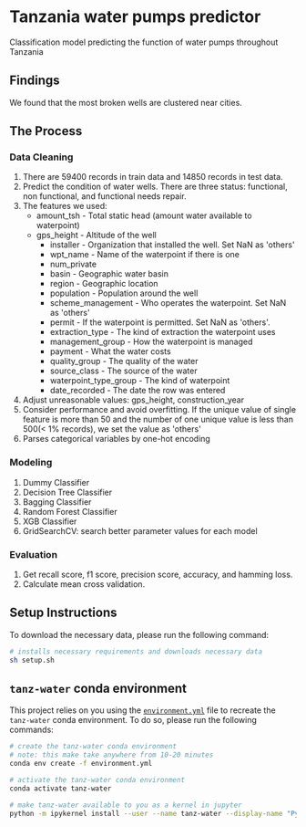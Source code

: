 # Tanzania water pumps predictor
Classification model predicting the function of water pumps throughout Tanzania

## Findings
We found that the most broken wells are clustered near cities. 


## The Process

### Data Cleaning
1. There are 59400 records in train data and 14850 records in test data.
2. Predict the condition of water wells. There are three status: functional, non functional, and functional needs repair.
3. The features we used:
    - amount_tsh - Total static head (amount water available to waterpoint)
    - gps_height - Altitude of the well
        * installer - Organization that installed the well. Set NaN as 'others'
        * wpt_name -  Name of the waterpoint if there is one
        * num_private
        * basin - Geographic water basin
        * region - Geographic location
        * population - Population around the well
        * scheme_management - Who operates the waterpoint. Set NaN as 'others'
        * permit - If the waterpoint is permitted. Set NaN as 'others'.
        * extraction_type - The kind of extraction the waterpoint uses
        * management_group - How the waterpoint is managed
        * payment - What the water costs
        * quality_group - The quality of the water
        * source_class - The source of the water
        * waterpoint_type_group - The kind of waterpoint
        * date_recorded - The date the row was entered
4. Adjust unreasonable values: gps_height, construction_year
5. Consider performance and avoid overfitting. If the unique value of single feature is more than 50 and the number of one unique value is less than 500(< 1% records), we set the value as 'others'
6. Parses categorical variables by one-hot encoding


### Modeling
1. Dummy Classifier
2. Decision Tree Classifier
3. Bagging Classifier
4. Random Forest Classifier
5. XGB Classifier
6. GridSearchCV: search better parameter values for each model

### Evaluation
1. Get recall score, f1 score, precision score, accuracy, and hamming loss. 
2. Calculate mean cross validation.



## Setup Instructions

To download the necessary data, please run the following command:

```bash
# installs necessary requirements and downloads necessary data
sh setup.sh
```

## `tanz-water` conda environment

This project relies on you using the [`environment.yml`](environment.yml) file to recreate the `tanz-water` conda environment. To do so, please run the following commands:

```bash
# create the tanz-water conda environment
# note: this make take anywhere from 10-20 minutes
conda env create -f environment.yml

# activate the tanz-water conda environment
conda activate tanz-water

# make tanz-water available to you as a kernel in jupyter
python -m ipykernel install --user --name tanz-water --display-name "Python (tanz-water)"
```

